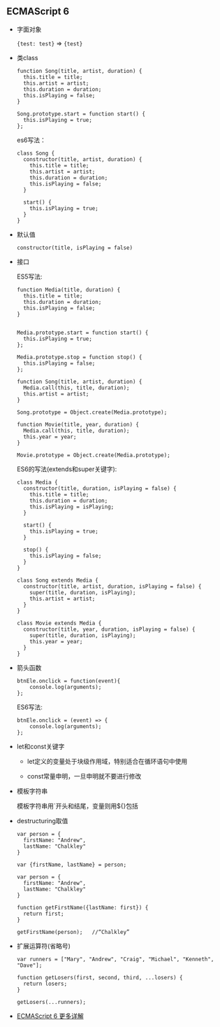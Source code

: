 ## ECMAScript 6

* 字面对象  

    `{test: test}` => `{test}`

* 类class

    ```
    function Song(title, artist, duration) {
      this.title = title;
      this.artist = artist;
      this.duration = duration;
      this.isPlaying = false;
    }

    Song.prototype.start = function start() {
      this.isPlaying = true;
    };
    ```

    es6写法：

    ```
    class Song {
      constructor(title, artist, duration) {
        this.title = title;
        this.artist = artist;
        this.duration = duration;
        this.isPlaying = false;
      }

      start() {
        this.isPlaying = true;
      }
    }
    ```

* 默认值

    `constructor(title, isPlaying = false)`

* 接口

    ES5写法:

    ```
    function Media(title, duration) {
      this.title = title;
      this.duration = duration;
      this.isPlaying = false;
    }


    Media.prototype.start = function start() {
      this.isPlaying = true;
    };

    Media.prototype.stop = function stop() {
      this.isPlaying = false;
    };

    function Song(title, artist, duration) {
      Media.call(this, title, duration);
      this.artist = artist;
    }

    Song.prototype = Object.create(Media.prototype);

    function Movie(title, year, duration) {
      Media.call(this, title, duration);
      this.year = year;
    }

    Movie.prototype = Object.create(Media.prototype);
    ```

    ES6的写法(extends和super关键字):

    ```
    class Media {
      constructor(title, duration, isPlaying = false) {
        this.title = title;
        this.duration = duration;
        this.isPlaying = isPlaying;
      }

      start() {
        this.isPlaying = true;
      }

      stop() {
        this.isPlaying = false;
      }
    }

    class Song extends Media {
      constructor(title, artist, duration, isPlaying = false) {
        super(title, duration, isPlaying);
        this.artist = artist;
      }
    }

    class Movie extends Media {
      constructor(title, year, duration, isPlaying = false) {
        super(title, duration, isPlaying);
        this.year = year;
      }
    }
    ```

* 箭头函数

    ```
    btnEle.onclick = function(event){
        console.log(arguments);
    };
    ```

    ES6写法:

    ```
    btnEle.onclick = (event) => {
        console.log(arguments);
    };
    ```

* let和const关键字

    - let定义的变量处于块级作用域，特别适合在循环语句中使用  

    - const常量申明，一旦申明就不要进行修改

* 模板字符串

    模板字符串用\`开头和结尾，变量则用${}包括

* destructuring取值

    ```
    var person = {
      firstName: "Andrew",
      lastName: "Chalkley"
    }

    var {firstName, lastName} = person;
    ```

    ```
    var person = {
      firstName: "Andrew",
      lastName: "Chalkley"
    }

    function getFirstName({lastName: first}) {
      return first;
    }

    getFirstName(person);   //“Chalkley”
    ```

* 扩展运算符(省略号)

    ```
    var runners = ["Mary", "Andrew", "Craig", "Michael", "Kenneth", "Dave"];

    function getLosers(first, second, third, ...losers) {
      return losers;
    }

    getLosers(...runners);
    ```

* [ECMAScript 6 更多详解](./ES6)